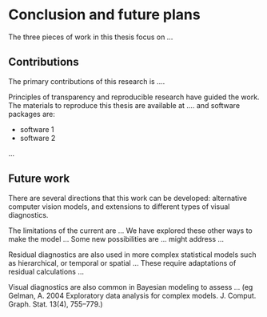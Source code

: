 # Conclusion and future plans

The three pieces of work in this thesis focus on ...

## Contributions

The primary contributions of this research is ....

Principles of transparency and reproducible research have guided the work. The materials to reproduce this thesis are available at .... and software packages are:

- software 1
- software 2

...

## Future work

There are several directions that this work can be developed: alternative  computer vision models, and extensions to different types of visual diagnostics. 

The limitations of the current are ... We have explored these other ways to make the model ... Some new possibilities are ... might address ...

Residual diagnostics are also used in more complex statistical models such as hierarchical, or temporal or spatial ... These require adaptations of residual calculations ...

Visual diagnostics are also common in Bayesian modeling to assess ... (eg Gelman, A. 2004 Exploratory data analysis for complex models. J. Comput. Graph. Stat. 13(4), 755–779.) 

